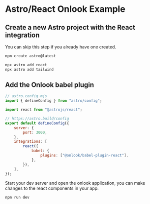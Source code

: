 # Astro/React Onlook Example

## Create a new Astro project with the React integration

You can skip this step if you already have one created.

```bash
npm create astro@latest
```

```bash
npx astro add react
npx astro add tailwind
```

## Add the Onlook babel plugin

```js
// astro.config.mjs
import { defineConfig } from "astro/config";

import react from "@astrojs/react";

// https://astro.build/config
export default defineConfig({
	server: {
		port: 3000,
	},
	integrations: [
		react({
			babel: {
				plugins: ["@onlook/babel-plugin-react"],
			},
		}),
	],
});
```

Start your dev server and open the onlook application, you can make changes to the react components in your app.

```bash
npm run dev
```
